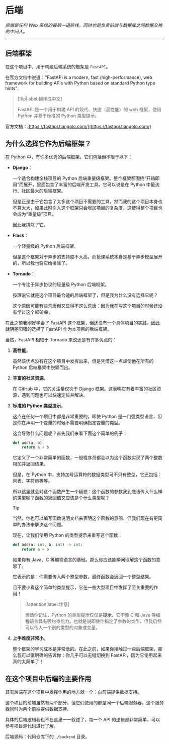 # 后端

*后端是任何 Web 系统的最后一道防线，同时也是负责前端与数据库之间数据交换的中间人。*

---

## 后端框架

在这个项目中，用于构建后端系统的框架是 `FastAPI`。

在官方文档中说道："FastAPI is a modern, fast (high-performance), web framework for building APIs with Python based on standard Python type hints".

> [!tip|label:翻译成中文]
>
> FastAPI 是一个用于构建 API 的现代、快速（高性能）的 web 框架，使用 Python 并基于标准的 Python 类型提示。

官方文档：[https://fastapi.tiangolo.com/](https://fastapi.tiangolo.com/)

## 为什么选择它作为后端框架？

在 Python 中，有许多优秀的后端框架，它们包括但不限于以下：

- **Django**：

  一个适合构建全栈项目的 Python 后端重量级框架。整个框架都围绕“开箱即用”而展开，里面包含了丰富的后端开发工具。它可以说是在 Python 中最流行、社区最大的后端框架。

  但是正是由于它包含了太多这个项目不需要的工具，然而我的这个项目本身也不算太大，如果此时引入这个框架只会增加项目的复杂度，这使得整个项目也会成为“重量级”项目。

  因此我排除了它。

- **Flask**：

  一个轻量级的 Python 后端框架。

  但是这个框架对于异步的支持度不大高，而抢课系统本身是基于异步模型展开的，所以我也将它给排除了。

- **Tornado**：

  一个专注于异步协议的轻量级 Python 后端框架。

  按理说它就是这个项目最合适的后端框架了，但是我为什么没有选择它呢？

  这个原因可能有些荒唐但又显得不这么荒唐：因为我在写这个项目的时候还没有学过这个框架😂。

在此之前我刚好学会了 FastAPI 这个框架，但还没有一个具体项目的实践，因此就阴差阳错的选择了 FastAPI 作为本项目的后端框架。

当然，FastAPI 相较于 Tornado 来说还是有许多优点的：

1. **高性能**。

   虽然该优点没有在这个项目中发挥出来，但是凭借这一点却使他在所有的 Python 后端框架中脱颖而出。

2. **丰富的社区资源**。

   在 GitHub 中，它的关注量仅次于 Django 框架。这表明它有着丰富的社区资源，遇到问题也可以快速定位并解决。

3. **标准的 Python 类型提示**。

   这点在任何一个项目中都是非常重要的，即使 Python 是一门强类型语言，但是你在声明一个变量的时候不需要明确指定变量的类型。

   这会导致什么问题呢？首先我们来看下面这个简单的例子：

   ```python
   def add(a, b):
       return a + b
   ```

   它定义了一个非常简单的函数，一般程序员都会以为这个函数实现了两个整数相加并返回结果。

   但是，在 Python 中，支持加号运算符的数据类型可不只有整型，它还包括：列表、字符串等等。

   所以这里就会对这个函数产生一个疑惑：这个函数的参数我到底该传入什么样的类型呢？函数的返回值又应该是个什么类型呢？

   > [!tip]
   >
   > 当然，你也可以编写函数说明文档来表明这个函数的意图。但我们现在有更简单的办法来解决这个问题。

   现在，让我们使用 Python 的类型提示来重写这个函数：

   ```python
   def add(a: int, b: int) -> int:
       return a + b
   ```

   如果你有 Java、C 等编程语言的基础，那么你应该能瞬间理解这个函数的意思了。

   它表示的是：你需要传入两个整型参数，最终函数会返回一个整型结果。

   且不要小看这个简单的类型提示，它在一些大型项目中发挥了至关重要的作用！

   > [!attention|label:注意]
   >
   > 但请你记住，Python 的类型提示仅仅是**提示**，它不像 C 和 Java 等编程语言具有强约束能力。也就是说即使你指定了参数的类型，但我仍然可以传入一个别的类型的对象或变量。

4. **上手难度非常小**。

   整个框架的学习成本是非常低的。在此之前，如果你接触过一些后端框架，那么我可以很明确的告诉你：你几乎可以无缝切换到 FastAPI，因为它使用起来真的太简单了！

## 在这个项目中后端的主要作用

其实后端在这个项目中发挥作用的地方就一个：向前端提供数据支持。

这个项目的前端虽然有两个部分，但它们使用的都是同一个后端服务器，这个服务器同时为两个前端提供数据支持。

具体的后端逻辑我也不在这里一一叙述了，每一个 API 的逻辑都非常简单，可以参考项目源代码进行了解。

后端源码：代码仓库下的 `./backend` 目录。